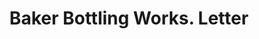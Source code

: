 ---
doi: 10.7916/D8TH9ZRH
date_other: '1917'
date_other_textual: '1917'
form: correspondence
genre:
- Letters (correspondence)
name:
- Baker Bottling Works
object_in_context_url: https://biggert.cul.columbia.edu/items/view/ave_biggert_01162
subject_hierarchical_geographic:
- Newburgh, New York, United States
subject_name:
- Baker Bottling Works
title: Baker Bottling Works. Letter
sort_title: Baker Bottling Works. Letter
call_number: ave_biggert_01162
coordinates:
- 41.51972222222222,-74.0213888888889
pid: ave_biggert_01162
identifiers: ave_biggert_01162
thumbnail: https://derivativo-1.library.columbia.edu/iiif/2/ldpd:343473/full/!256,256/0/native.jpg
permalink: "/biggert/ave_biggert_01162/"
layout: iiif-image-page
---